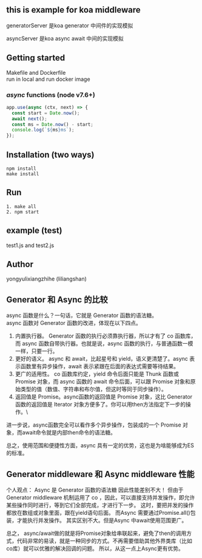 ## this is example for koa middleware
generatorServer 是koa generator 中间件的实现模拟

asyncServer 是koa async await 中间的实现模拟

## Getting started
Makefile and Dockerfile \
run in local and run docker image

### ___async___ functions (node v7.6+)

```js
app.use(async (ctx, next) => {
  const start = Date.now();
  await next();
  const ms = Date.now() - start;
  console.log(`${ms}ms`);
});
```

## Installation (two ways)
```
npm install 
make install
```
## Run
```
1. make all 
2. npm start

```

## example (test)

test1.js and test2.js



## Author
yongyulixiangzhihe (liliangshan)

## Generator 和 Async 的比较

async 函数是什么？一句话，它就是 Generator 函数的语法糖。\
async 函数对 Generator 函数的改进，体现在以下四点。

1. 内置执行器。 Generator 函数的执行必须靠执行器，所以才有了 co 函数库，而 async 函数自带执行器。也就是说，async 函数的执行，与普通函数一模一样，只要一行。
2. 更好的语义。 async 和 await，比起星号和 yield，语义更清楚了。async 表示函数里有异步操作，await 表示紧跟在后面的表达式需要等待结果。
3. 更广的适用性。 co 函数库约定，yield 命令后面只能是 Thunk 函数或 Promise 对象，而 async 函数的 await 命令后面，可以跟 Promise 对象和原始类型的值（数值、字符串和布尔值，但这时等同于同步操作）。
4. 返回值是 Promise。async函数的返回值是 Promise 对象，这比 Generator 函数的返回值是 Iterator 对象方便多了。你可以用then方法指定下一步的操作。\

进一步说，async函数完全可以看作多个异步操作，包装成的一个 Promise 对象，而await命令就是内部then命令的语法糖。

总之，使用范围和便捷性方面，async 具有一定的优势，这也是为啥能够成为ES的标准。


## Generator middleware 和 Async middleware 性能
个人观点： Async 是 Generator 函数的语法糖 因此性能差别不大！ 但由于 Generator middleware 机制运用了 co ，因此，可以直接支持并发操作，即允许某些操作同时进行，等到它们全部完成，才进行下一步。
这时，要把并发的操作都放在数组或对象里面，跟在yield语句后面。 而Async 需要通过Promise.all()包装，才能执行并发操作。
其实区别不大。但是Async 中await使用范围更广。


总之， async/await做的就是将Promise对象给串联起来，避免了then的调用方式，代码非常的易读，就是一种同步的方式。不再需要借助其他外界类库（比如co库）就可以优雅的解决回调的问题。
所以，从这一点上Async更有优势。




  
  
